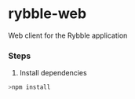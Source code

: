 # rybble-web
Web client for the Rybble application

### Steps
1. Install dependencies
```JavaScript
>npm install
```